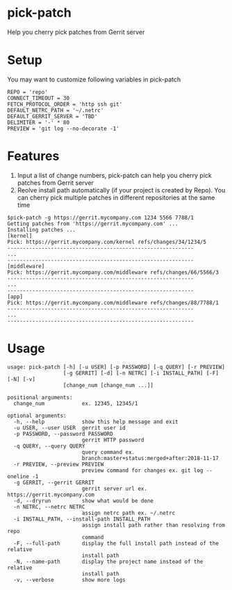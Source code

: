# pick-patch
Help you cherry pick patches from Gerrit server

# Setup
You may want to customize following variables in pick-patch
```
REPO = 'repo'
CONNECT_TIMEOUT = 30
FETCH_PROTOCOL_ORDER = 'http ssh git'
DEFAULT_NETRC_PATH = '~/.netrc'
DEFAULT_GERRIT_SERVER = 'TBD'
DELIMITER = '-' * 80
PREVIEW = 'git log --no-decorate -1'
```

# Features
1. Input a list of change numbers, pick-patch can help you cherry pick patches from Gerrit server
2. Reolve install path automatically (if your project is created by Repo). You can cherry pick
   multiple patches in different repositories at the same time
```
$pick-patch -g https://gerrit.mycompany.com 1234 5566 7788/1
Getting patches from 'https://gerrit.mycompany.com' ...
Installing patches ...
[kernel]
Pick: https://gerrit.mycompany.com/kernel refs/changes/34/1234/5
------------------------------------------------------------
...
------------------------------------------------------------
[middleware]
Pick: https://gerrit.mycompany.com/middleware refs/changes/66/5566/3
------------------------------------------------------------
...
------------------------------------------------------------
[app]
Pick: https://gerrit.mycompany.com/middleware refs/changes/88/7788/1
------------------------------------------------------------
...
------------------------------------------------------------
```

# Usage
```
usage: pick-patch [-h] [-u USER] [-p PASSWORD] [-q QUERY] [-r PREVIEW]
                  [-g GERRIT] [-d] [-n NETRC] [-i INSTALL_PATH] [-F] [-N] [-v]
                  [change_num [change_num ...]]

positional arguments:
  change_num            ex. 12345, 12345/1

optional arguments:
  -h, --help            show this help message and exit
  -u USER, --user USER  gerrit user id
  -p PASSWORD, --password PASSWORD
                        gerrit HTTP password
  -q QUERY, --query QUERY
                        query command ex.
                        branch:master+status:merged+after:2018-11-17
  -r PREVIEW, --preview PREVIEW
                        preview command for changes ex. git log --oneline -1
  -g GERRIT, --gerrit GERRIT
                        gerrit server url ex. https://gerrit.mycompany.com
  -d, --dryrun          show what would be done
  -n NETRC, --netrc NETRC
                        assign netrc path ex. ~/.netrc
  -i INSTALL_PATH, --install-path INSTALL_PATH
                        assign install path rather than resolving from repo
                        command
  -F, --full-path       display the full install path instead of the relative
                        install path
  -N, --name-path       display the project name instead of the relative
                        install path
  -v, --verbose         show more logs
```
